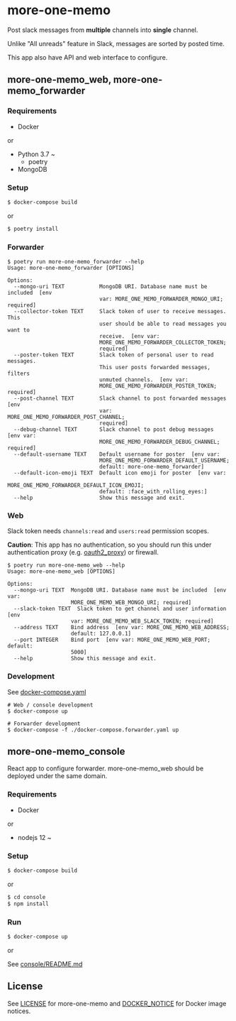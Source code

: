 # more-one-memo

Post slack messages from **multiple** channels into **single** channel.

Unlike "All unreads" feature in Slack, messages are sorted by posted time.

This app also have API and web interface to configure.

## more-one-memo\_web, more-one-memo\_forwarder

### Requirements

- Docker

or

- Python 3.7 ~
  - poetry
- MongoDB

### Setup

```bash
$ docker-compose build
```

or

```bash
$ poetry install
```

### Forwarder

```
$ poetry run more-one-memo_forwarder --help
Usage: more-one-memo_forwarder [OPTIONS]

Options:
  --mongo-uri TEXT           MongoDB URI. Database name must be included  [env
                             var: MORE_ONE_MEMO_FORWARDER_MONGO_URI; required]
  --collector-token TEXT     Slack token of user to receive messages. This
                             user should be able to read messages you want to
                             receive.  [env var:
                             MORE_ONE_MEMO_FORWARDER_COLLECTOR_TOKEN;
                             required]
  --poster-token TEXT        Slack token of personal user to read messages.
                             This user posts forwarded messages, filters
                             unmuted channels.  [env var:
                             MORE_ONE_MEMO_FORWARDER_POSTER_TOKEN; required]
  --post-channel TEXT        Slack channel to post forwarded messages  [env
                             var: MORE_ONE_MEMO_FORWARDER_POST_CHANNEL;
                             required]
  --debug-channel TEXT       Slack channel to post debug messages  [env var:
                             MORE_ONE_MEMO_FORWARDER_DEBUG_CHANNEL; required]
  --default-username TEXT    Default username for poster  [env var:
                             MORE_ONE_MEMO_FORWARDER_DEFAULT_USERNAME;
                             default: more-one-memo_forwarder]
  --default-icon-emoji TEXT  Default icon emoji for poster  [env var:
                             MORE_ONE_MEMO_FORWARDER_DEFAULT_ICON_EMOJI;
                             default: :face_with_rolling_eyes:]
  --help                     Show this message and exit.
```

### Web

Slack token needs `channels:read` and `users:read` permission scopes.

**Caution**: This app has no authentication, so you should run this under authentication proxy (e.g. [oauth2_proxy](https://github.com/pusher/oauth2_proxy)) or firewall.

```
$ poetry run more-one-memo_web --help
Usage: more-one-memo_web [OPTIONS]

Options:
  --mongo-uri TEXT  MongoDB URI. Database name must be included  [env var:
                    MORE_ONE_MEMO_WEB_MONGO_URI; required]
  --slack-token TEXT  Slack token to get channel and user information  [env
                    var: MORE_ONE_MEMO_WEB_SLACK_TOKEN; required]
  --address TEXT    Bind address  [env var: MORE_ONE_MEMO_WEB_ADDRESS;
                    default: 127.0.0.1]
  --port INTEGER    Bind port  [env var: MORE_ONE_MEMO_WEB_PORT; default:
                    5000]
  --help            Show this message and exit.
```

### Development

See [docker-compose.yaml](./docker-compose.yaml)

```console
# Web / console development
$ docker-compose up
```

```console
# Forwarder development
$ docker-compose -f ./docker-compose.forwarder.yaml up
```

## more-one-memo\_console

React app to configure forwarder. more-one-memo_web should be deployed under the same domain.

### Requirements

- Docker

or

- nodejs 12 ~

### Setup

```bash
$ docker-compose build
```

or

```bash
$ cd console
$ npm install
```

### Run

```bash
$ docker-compose up
```

or

See [console/README.md](./console/README.md)

## License

See [LICENSE](./LICENSE) for more-one-memo and [DOCKER_NOTICE](https://github.com/nonylene/more-one-memo/blob/master/DOCKER_NOTICE) for Docker image notices.
